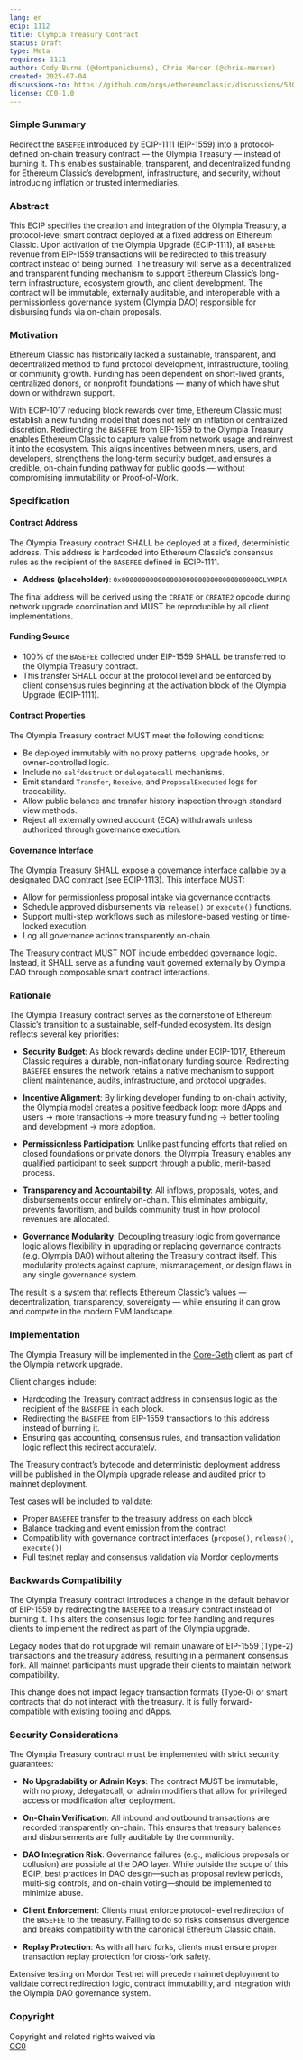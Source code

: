 ```yaml
---
lang: en
ecip: 1112
title: Olympia Treasury Contract
status: Draft
type: Meta
requires: 1111
author: Cody Burns (@dontpanicburns), Chris Mercer (@chris-mercer)
created: 2025-07-04
discussions-to: https://github.com/orgs/ethereumclassic/discussions/530
license: CC0-1.0
---
```


### Simple Summary

Redirect the `BASEFEE` introduced by ECIP-1111 (EIP-1559) into a protocol-defined on-chain treasury contract — the Olympia Treasury — instead of burning it. This enables sustainable, transparent, and decentralized funding for Ethereum Classic’s development, infrastructure, and security, without introducing inflation or trusted intermediaries.

### Abstract

This ECIP specifies the creation and integration of the Olympia Treasury, a protocol-level smart contract deployed at a fixed address on Ethereum Classic. Upon activation of the Olympia Upgrade (ECIP-1111), all `BASEFEE` revenue from EIP-1559 transactions will be redirected to this treasury contract instead of being burned. The treasury will serve as a decentralized and transparent funding mechanism to support Ethereum Classic’s long-term infrastructure, ecosystem growth, and client development. The contract will be immutable, externally auditable, and interoperable with a permissionless governance system (Olympia DAO) responsible for disbursing funds via on-chain proposals.

### Motivation

Ethereum Classic has historically lacked a sustainable, transparent, and decentralized method to fund protocol development, infrastructure, tooling, or community growth. Funding has been dependent on short-lived grants, centralized donors, or nonprofit foundations — many of which have shut down or withdrawn support.

With ECIP-1017 reducing block rewards over time, Ethereum Classic must establish a new funding model that does not rely on inflation or centralized discretion. Redirecting the `BASEFEE` from EIP-1559 to the Olympia Treasury enables Ethereum Classic to capture value from network usage and reinvest it into the ecosystem. This aligns incentives between miners, users, and developers, strengthens the long-term security budget, and ensures a credible, on-chain funding pathway for public goods — without compromising immutability or Proof-of-Work.

### Specification

#### Contract Address

The Olympia Treasury contract SHALL be deployed at a fixed, deterministic address. This address is hardcoded into Ethereum Classic’s consensus rules as the recipient of the `BASEFEE` defined in ECIP-1111.

- **Address (placeholder)**: `0x0000000000000000000000000000000000OLYMPIA`

The final address will be derived using the `CREATE` or `CREATE2` opcode during network upgrade coordination and MUST be reproducible by all client implementations.

#### Funding Source

- 100% of the `BASEFEE` collected under EIP-1559 SHALL be transferred to the Olympia Treasury contract.
- This transfer SHALL occur at the protocol level and be enforced by client consensus rules beginning at the activation block of the Olympia Upgrade (ECIP-1111).

#### Contract Properties

The Olympia Treasury contract MUST meet the following conditions:

- Be deployed immutably with no proxy patterns, upgrade hooks, or owner-controlled logic.
- Include no `selfdestruct` or `delegatecall` mechanisms.
- Emit standard `Transfer`, `Receive`, and `ProposalExecuted` logs for traceability.
- Allow public balance and transfer history inspection through standard view methods.
- Reject all externally owned account (EOA) withdrawals unless authorized through governance execution.

#### Governance Interface

The Olympia Treasury SHALL expose a governance interface callable by a designated DAO contract (see ECIP-1113). This interface MUST:

- Allow for permissionless proposal intake via governance contracts.
- Schedule approved disbursements via `release()` or `execute()` functions.
- Support multi-step workflows such as milestone-based vesting or time-locked execution.
- Log all governance actions transparently on-chain.

The Treasury contract MUST NOT include embedded governance logic. Instead, it SHALL serve as a funding vault governed externally by Olympia DAO through composable smart contract interactions.

### Rationale

The Olympia Treasury contract serves as the cornerstone of Ethereum Classic’s transition to a sustainable, self-funded ecosystem. Its design reflects several key priorities:

- **Security Budget**: As block rewards decline under ECIP-1017, Ethereum Classic requires a durable, non-inflationary funding source. Redirecting `BASEFEE` ensures the network retains a native mechanism to support client maintenance, audits, infrastructure, and protocol upgrades.

- **Incentive Alignment**: By linking developer funding to on-chain activity, the Olympia model creates a positive feedback loop: more dApps and users → more transactions → more treasury funding → better tooling and development → more adoption.

- **Permissionless Participation**: Unlike past funding efforts that relied on closed foundations or private donors, the Olympia Treasury enables any qualified participant to seek support through a public, merit-based process.

- **Transparency and Accountability**: All inflows, proposals, votes, and disbursements occur entirely on-chain. This eliminates ambiguity, prevents favoritism, and builds community trust in how protocol revenues are allocated.

- **Governance Modularity**: Decoupling treasury logic from governance logic allows flexibility in upgrading or replacing governance contracts (e.g. Olympia DAO) without altering the Treasury contract itself. This modularity protects against capture, mismanagement, or design flaws in any single governance system.

The result is a system that reflects Ethereum Classic’s values — decentralization, transparency, sovereignty — while ensuring it can grow and compete in the modern EVM landscape.

### Implementation

The Olympia Treasury will be implemented in the [Core-Geth](https://github.com/ethereumclassic/core-geth) client as part of the Olympia network upgrade.

Client changes include:

- Hardcoding the Treasury contract address in consensus logic as the recipient of the `BASEFEE` in each block.
- Redirecting the `BASEFEE` from EIP-1559 transactions to this address instead of burning it.
- Ensuring gas accounting, consensus rules, and transaction validation logic reflect this redirect accurately.

The Treasury contract’s bytecode and deterministic deployment address will be published in the Olympia upgrade release and audited prior to mainnet deployment.

Test cases will be included to validate:

- Proper `BASEFEE` transfer to the treasury address on each block
- Balance tracking and event emission from the contract
- Compatibility with governance contract interfaces (`propose()`, `release()`, `execute()`)
- Full testnet replay and consensus validation via Mordor deployments

### Backwards Compatibility

The Olympia Treasury contract introduces a change in the default behavior of EIP-1559 by redirecting the `BASEFEE` to a treasury contract instead of burning it. This alters the consensus logic for fee handling and requires clients to implement the redirect as part of the Olympia upgrade.

Legacy nodes that do not upgrade will remain unaware of EIP-1559 (Type-2) transactions and the treasury address, resulting in a permanent consensus fork. All mainnet participants must upgrade their clients to maintain network compatibility.

This change does not impact legacy transaction formats (Type-0) or smart contracts that do not interact with the treasury. It is fully forward-compatible with existing tooling and dApps.

### Security Considerations

The Olympia Treasury contract must be implemented with strict security guarantees:

- **No Upgradability or Admin Keys**: The contract MUST be immutable, with no proxy, delegatecall, or admin modifiers that allow for privileged access or modification after deployment.

- **On-Chain Verification**: All inbound and outbound transactions are recorded transparently on-chain. This ensures that treasury balances and disbursements are fully auditable by the community.

- **DAO Integration Risk**: Governance failures (e.g., malicious proposals or collusion) are possible at the DAO layer. While outside the scope of this ECIP, best practices in DAO design—such as proposal review periods, multi-sig controls, and on-chain voting—should be implemented to minimize abuse.

- **Client Enforcement**: Clients must enforce protocol-level redirection of the `BASEFEE` to the treasury. Failing to do so risks consensus divergence and breaks compatibility with the canonical Ethereum Classic chain.

- **Replay Protection**: As with all hard forks, clients must ensure proper transaction replay protection for cross-fork safety.

Extensive testing on Mordor Testnet will precede mainnet deployment to validate correct redirection logic, contract immutability, and integration with the Olympia DAO governance system.

### Copyright

Copyright and related rights waived via  
[CC0](https://creativecommons.org/publicdomain/zero/1.0/)
